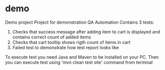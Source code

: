 # demo
Demo project
Project for demonstration QA Automation
Contains 3 tests:
1. Checks that success message after adding item to cart is displayed and contains correct count of added items
2. Checks that cart tooltip shows rigth count of items in cart
3. Failed test to demonstrate how test report looks like

To execute test you need Java and Maven to be installed on your PC. Then you can execute test using 'mvn clean test site' command from terminal
